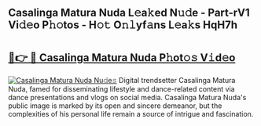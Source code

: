 ## Casalinga Matura Nuda L𝚎a𝚔ed N𝚞𝚍e - Part-rV1 Vi𝚍𝚎o P𝚑𝚘tos - H𝚘𝚝 O𝚗𝚕yf𝚊ns L𝚎a𝚔s HqH7h

# <h2><a href="http://kfcf67j.oniu.top/?m=Casalinga+Matura+Nuda">🔗👉 🔴 Casalinga Matura Nuda P𝚑ot𝚘𝚜 V𝚒d𝚎o</a></h2>

[![Casalinga Matura Nuda Nu𝚍e𝚜](https://i.imgur.com/0qMVB7G.gif)](http://kfcf67j.oniu.top/?m=Casalinga+Matura+Nuda)
Digital trendsetter Casalinga Matura Nuda, famed for disseminating lifestyle and dance-related content via dance presentations and vlogs on social media. Casalinga Matura Nuda's public image is marked by its open and sincere demeanor, but the complexities of his personal life remain a source of intrigue and fascination.  
